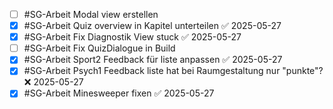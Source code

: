 - [ ] #SG-Arbeit Modal view erstellen
- [x] #SG-Arbeit Quiz overview in Kapitel unterteilen ✅ 2025-05-27
- [x] #SG-Arbeit Fix Diagnostik View stuck ✅ 2025-05-27
- [ ] #SG-Arbeit Fix QuizDialogue in Build
- [x] #SG-Arbeit Sport2 Feedback für liste anpassen ✅ 2025-05-27
- [x] #SG-Arbeit Psych1 Feedback liste hat bei Raumgestaltung nur "punkte"? ❌ 2025-05-27
- [x] #SG-Arbeit Minesweeper fixen ✅ 2025-05-27